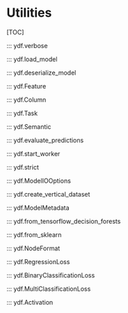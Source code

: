 # Utilities

[TOC]

::: ydf.verbose

::: ydf.load_model

::: ydf.deserialize_model

::: ydf.Feature

::: ydf.Column

::: ydf.Task

::: ydf.Semantic

::: ydf.evaluate_predictions

::: ydf.start_worker

::: ydf.strict

::: ydf.ModelIOOptions

::: ydf.create_vertical_dataset

::: ydf.ModelMetadata

::: ydf.from_tensorflow_decision_forests

::: ydf.from_sklearn

::: ydf.NodeFormat

::: ydf.RegressionLoss

::: ydf.BinaryClassificationLoss

::: ydf.MultiClassificationLoss

::: ydf.Activation
